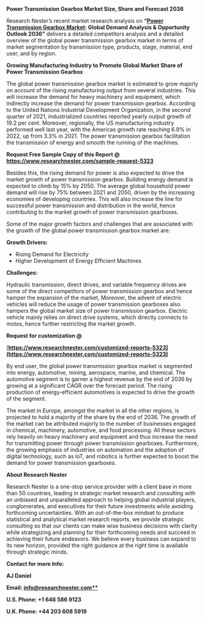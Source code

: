 ﻿**Power Transmission Gearbox Market Size, Share and Forecast 2036**

Research Nester’s recent market research analysis on **“[Power Transmission Gearbox Market](https://www.researchnester.com/reports/power-transmission-gearbox-market/5323): Global Demand Analysis & Opportunity Outlook 2036”** delivers a detailed competitors analysis and a detailed overview of the global power transmission gearbox market in terms of market segmentation by transmission type, products, stage, material, end user, and by region. 

**Growing Manufacturing Industry to Promote Global Market Share of Power Transmission Gearbox**

The global power transmission gearbox market is estimated to grow majorly on account of the rising manufacturing output from several industries. This will increase the demand for heavy machinery and equipment, which indirectly increase the demand for power transmission gearbox. According to the United Nations Industrial Development Organization, in the second quarter of 2021, industrialized countries reported yearly output growth of 19.2 per cent. Moreover, regionally, the US manufacturing industry performed well last year, with the Americas growth rate reaching 6.9% in 2022, up from 3.3% in 2021. The power transmission gearbox facilitation the transmission of energy and smooth the running of the machines. 

<a name="_hlk171071039"></a><a name="_hlk171070549"></a>**Request Free Sample Copy of this Report @ <https://www.researchnester.com/sample-request-5323>** 

Besides this, the rising demand for power is also expected to drive the market growth of power transmission gearbox. Building energy demand is expected to climb by 15% by 2050. The average global household power demand will rise by 75% between 2021 and 2050, driven by the increasing economies of developing countries. This will also increase the line for successful power transmission and distribution in the world, hence contributing to the market growth of power transmission gearboxes.

Some of the major growth factors and challenges that are associated with the growth of the global power transmission gearbox market are:

**Growth Drivers:**

- Rising Demand for Electricity
- Higher Development of Energy Efficient Machines

**Challenges:**

Hydraulic transmission, direct drives, and variable frequency drives are some of the direct competitors of power transmission gearbox and hence hamper the expansion of the market, Moreover, the advent of electric vehicles will reduce the usage of power transmission gearboxes also hampers the global market size of power transmission gearbox. Electric vehicle mainly relies on direct drive systems, which directly connects to motos, hence further restricting the market growth. 

<a name="_hlk159319113"></a>**Request for customization @**

[**https://www.researchnester.com/customized-reports-5323](https://www.researchnester.com/customized-reports-5323)** 

By end user, the global power transmission gearbox market is segmented into energy, automotive, mining, aerospace, marine, and chemical. The automotive segment is to garner a highest revenue by the end of 2036 by growing at a significant CAGR over the forecast period. The rising production of energy-efficient automotives is expected to drive the growth of the segment.

The market in Europe, amongst the market in all the other regions, is projected to hold a majority of the share by the end of 2036. The growth of the market can be attributed majorly to the number of businesses engaged in chemical, machinery, automotive, and food processing. All these sectors rely heavily on heavy machinery and equipment and thus increase the need for transmitting power through power transmission gearboxes. Furthermore, the growing emphasis of industries on automation and the adoption of digital technology, such as IoT, and robotics is further expected to boost the demand for power transmission gearboxes. 

<a name="_hlk171070200"></a>**About Research Nester**

Research Nester is a one-stop service provider with a client base in more than 50 countries, leading in strategic market research and consulting with an unbiased and unparalleled approach to helping global industrial players, conglomerates, and executives for their future investments while avoiding forthcoming uncertainties. With an out-of-the-box mindset to produce statistical and analytical market research reports, we provide strategic consulting so that our clients can make wise business decisions with clarity while strategizing and planning for their forthcoming needs and succeed in achieving their future endeavors. We believe every business can expand to its new horizon, provided the right guidance at the right time is available through strategic minds.

**Contact for more Info:**

**AJ Daniel**

**Email: [info@researchnester.com**](mailto:info@researchnester.com)**

**U.S. Phone: +1 646 586 9123** 

**U.K. Phone: +44 203 608 5919**

